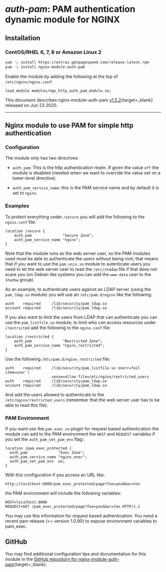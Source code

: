 # _auth-pam_: PAM authentication dynamic module for NGINX


## Installation

### CentOS/RHEL 6, 7, 8 or Amazon Linux 2

```bash
yum -y install https://extras.getpagespeed.com/release-latest.rpm
yum -y install nginx-module-auth-pam
```

Enable the module by adding the following at the top of `/etc/nginx/nginx.conf`:

```nginx
load_module modules/ngx_http_auth_pam_module.so;
```


This document describes nginx-module-auth-pam [v1.5.2](https://github.com/sto/ngx_http_auth_pam_module/releases/tag/v1.5.2){target=_blank} 
released on Jun 23 2020.
    
<hr />

## Nginx module to use PAM for simple http authentication

### Configuration

The module only has two directives:

- ``auth_pam``: This is the http authentication realm. If given the value
  ``off`` the module is disabled (needed when we want to override the value
  set on a lower-level directive).

- ``auth_pam_service_name``: this is the PAM service name and by default it is
  set to ``nginx``.

### Examples

To protect everything under ``/secure`` you will add the following to the
``nginx.conf`` file:

	location /secure {
	    auth_pam              "Secure Zone";
	    auth_pam_service_name "nginx";
	}

Note that the module runs as the web server user, so the PAM modules used must
be able to authenticate the users without being root; that means that if you
want to use the ``pam_unix.so`` module to autenticate users you need to let the
web server user to read the ``/etc/shadow`` file if that does not scare you (on
Debian like systems you can add the ``www-data`` user to the ``shadow`` group).

As an example, to authenticate users against an LDAP server (using the
``pam_ldap.so`` module) you will use an ``/etc/pam.d/nginx`` like the
following:

	auth    required     /lib/security/pam_ldap.so
	account required     /lib/security/pam_ldap.so

If you also want to limit the users from LDAP that can authenticate you can
use the ``pam_listfile.so`` module; to limit who can access resources under
``/restricted`` add the following to the ``nginx.conf`` file:

	location /restricted {
	    auth_pam              "Restricted Zone";
	    auth_pam_service_name "nginx_restricted";
	}

Use the following ``/etc/pam.d/nginx_restricted`` file:

	auth    required     /lib/security/pam_listfile.so onerr=fail item=user \
	                     sense=allow file=/etc/nginx/restricted_users
	auth    required     /lib/security/pam_ldap.so
	account required     /lib/security/pam_ldap.so

And add the users allowed to authenticate to the ``/etc/nginx/restricted_users``
(remember that the web server user has to be able to read this file).

### PAM Environment

If you want use the ``pam_exec.so`` plugin for request based authentication the
module can add to the PAM environment the ``HOST`` and ``REQUEST`` variables if
you set the ``auth_pam_set_pam_env`` flag::

	location /pam_exec_protected {
	  auth_pam              "Exec Zone";
	  auth_pam_service_name "nginx_exec";
	  auth_pam_set_pam_env  on;
	}

With this configuration if you access an URL like:

	http://localhost:8000/pam_exec_protected/page?foo=yes&bar=too

the PAM environment will include the following variables:

	HOST=localhost:8000
	REQUEST=GET /pam_exec_protected/page?foo=yes&bar=too HTTP/1.1

You may use this information for request based authentication.
You need a recent pam release (>= version 1.0.90) to expose environment
variables to pam_exec.

## GitHub

You may find additional configuration tips and documentation for this module in the [GitHub repository for 
nginx-module-auth-pam](https://github.com/sto/ngx_http_auth_pam_module){target=_blank}.